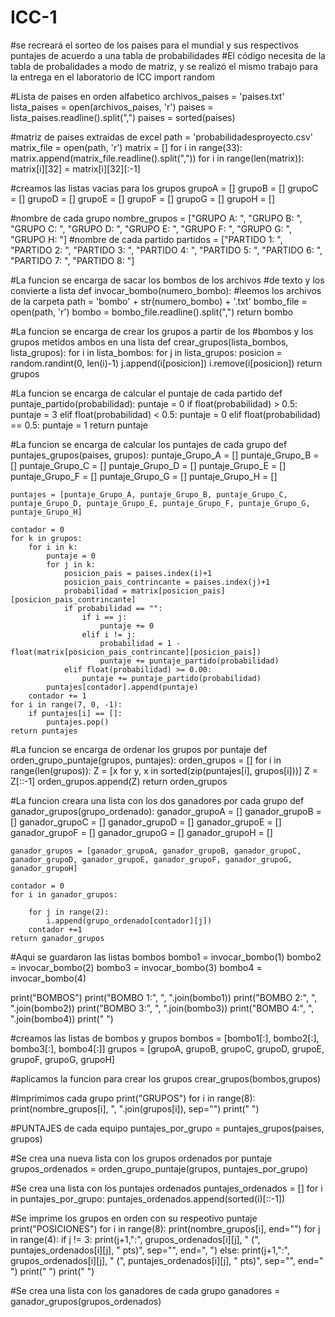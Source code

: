 # ICC-1 
#se recreará el sorteo de los paises para el mundial y sus respectivos puntajes de acuerdo a una tabla de probabilidades
#El código necesita de la tabla de probalidades a modo de matriz, y se realizó el mismo trabajo para la entrega en el laboratorio de ICC
import random

#Lista de paises en orden alfabetico
archivos_paises = 'paises.txt'
lista_paises = open(archivos_paises, 'r')
paises = lista_paises.readline().split(",")
paises = sorted(paises)

#matriz de paises extraidas de excel
path = 'probabilidadesproyecto.csv'
matrix_file = open(path, 'r')
matrix = []
for i in range(33):
    matrix.append(matrix_file.readline().split(","))
for i in range(len(matrix)):
    matrix[i][32] = matrix[i][32][:-1]

#creamos las listas vacias para los grupos
grupoA = []
grupoB = []
grupoC = []
grupoD = []
grupoE = []
grupoF = []
grupoG = []
grupoH = []

#nombre de cada grupo
nombre_grupos = ["GRUPO A: ", "GRUPO B: ", "GRUPO C: ", "GRUPO D: ", "GRUPO E: ", "GRUPO F: ", "GRUPO G: ", "GRUPO H: "]
#nombre de cada partido
partidos = ["PARTIDO 1: ", "PARTIDO 2: ", "PARTIDO 3: ", "PARTIDO 4: ", "PARTIDO 5: ", "PARTIDO 6: ", "PARTIDO 7: ", "PARTIDO 8: "]

#La funcion se encarga de sacar los bombos de los archivos
#de texto y los convierte a lista
def invocar_bombo(numero_bombo):
    #leemos los archivos de la carpeta
    path = 'bombo' + str(numero_bombo) + '.txt'
    bombo_file = open(path, 'r')
    bombo = bombo_file.readline().split(",")
    return bombo

#La funcion se encarga de crear los grupos a partir de los
#bombos y los grupos metidos ambos en una lista
def crear_grupos(lista_bombos, lista_grupos):
    for i in lista_bombos:
        for j in lista_grupos:
            posicion = random.randint(0, len(i)-1)
            j.append(i[posicion])
            i.remove(i[posicion])
    return grupos

#La funcion se encarga de calcular el puntaje de cada partido
def puntaje_partido(probabilidad):
    puntaje = 0
    if float(probabilidad) > 0.5:
        puntaje = 3
    elif float(probabilidad) < 0.5:
        puntaje = 0
    elif float(probabilidad) == 0.5:
        puntaje = 1
    return puntaje

#La funcion se encarga de calcular los puntajes de cada grupo
def puntajes_grupos(paises, grupos):
    puntaje_Grupo_A = []
    puntaje_Grupo_B = []
    puntaje_Grupo_C = []
    puntaje_Grupo_D = []
    puntaje_Grupo_E = []
    puntaje_Grupo_F = []
    puntaje_Grupo_G = []
    puntaje_Grupo_H = []

    puntajes = [puntaje_Grupo_A, puntaje_Grupo_B, puntaje_Grupo_C, puntaje_Grupo_D, puntaje_Grupo_E, puntaje_Grupo_F, puntaje_Grupo_G, puntaje_Grupo_H]

    contador = 0
    for k in grupos:
        for i in k:
            puntaje = 0
            for j in k:
                posicion_pais = paises.index(i)+1
                posicion_pais_contrincante = paises.index(j)+1
                probabilidad = matrix[posicion_pais][posicion_pais_contrincante]
                if probabilidad == "":
                    if i == j:
                        puntaje += 0
                    elif i != j:
                        probabilidad = 1 - float(matrix[posicion_pais_contrincante][posicion_pais])
                        puntaje += puntaje_partido(probabilidad)
                elif float(probabilidad) >= 0.00:
                    puntaje += puntaje_partido(probabilidad)
            puntajes[contador].append(puntaje)
        contador += 1
    for i in range(7, 0, -1):
        if puntajes[i] == []:
            puntajes.pop()
    return puntajes

#La funcion se encarga de ordenar los grupos por puntaje
def orden_grupo_puntaje(grupos, puntajes):
    orden_grupos = []
    for i in range(len(grupos)):
        Z = [x for y, x in sorted(zip(puntajes[i], grupos[i]))]
        Z = Z[::-1]
        orden_grupos.append(Z)
    return orden_grupos

#La funcion creara una lista con los dos ganadores por cada grupo
def ganador_grupos(grupo_ordenado):
    ganador_grupoA = []
    ganador_grupoB = []
    ganador_grupoC = []
    ganador_grupoD = []
    ganador_grupoE = []
    ganador_grupoF = []
    ganador_grupoG = []
    ganador_grupoH = []

    ganador_grupos = [ganador_grupoA, ganador_grupoB, ganador_grupoC, ganador_grupoD, ganador_grupoE, ganador_grupoF, ganador_grupoG, ganador_grupoH]

    contador = 0
    for i in ganador_grupos:

        for j in range(2):
            i.append(grupo_ordenado[contador][j])
        contador +=1
    return ganador_grupos

#Aqui se guardaron las listas bombos
bombo1 = invocar_bombo(1)
bombo2 = invocar_bombo(2)
bombo3 = invocar_bombo(3)
bombo4 = invocar_bombo(4)

print("BOMBOS")
print("BOMBO 1:", ", ".join(bombo1))
print("BOMBO 2:", ", ".join(bombo2))
print("BOMBO 3:", ", ".join(bombo3))
print("BOMBO 4:", ", ".join(bombo4))
print(" ")

#creamos las listas de bombos y grupos
bombos = [bombo1[:], bombo2[:], bombo3[:], bombo4[:]]
grupos = [grupoA, grupoB, grupoC, grupoD, grupoE, grupoF, grupoG, grupoH]

#aplicamos la funcion para crear los grupos
crear_grupos(bombos,grupos)

#Imprimimos cada grupo
print("GRUPOS")
for i in range(8):
    print(nombre_grupos[i], ", ".join(grupos[i]), sep="")
print(" ")

#PUNTAJES de cada equipo
puntajes_por_grupo = puntajes_grupos(paises, grupos)

#Se crea una nueva lista con los grupos ordenados por puntaje
grupos_ordenados = orden_grupo_puntaje(grupos, puntajes_por_grupo)

#Se crea una lista con los puntajes ordenados
puntajes_ordenados = []
for i in puntajes_por_grupo:
    puntajes_ordenados.append(sorted(i)[::-1])

#Se imprime los grupos en orden con su respeotivo puntaje
print("POSICIONES")
for i in range(8):
    print(nombre_grupos[i], end="")
    for j in range(4):
        if j != 3:
            print(j+1,":", grupos_ordenados[i][j], " (", puntajes_ordenados[i][j], " pts)", sep="", end=", ")
        else:
            print(j+1,":", grupos_ordenados[i][j], " (", puntajes_ordenados[i][j], " pts)", sep="", end=" ")
    print(" ")
print(" ")

#Se crea una lista con los ganadores de cada grupo
ganadores = ganador_grupos(grupos_ordenados)
